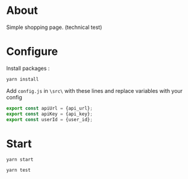 # About
Simple shopping page. (technical test)

# Configure
Install packages :
```js
yarn install
```
Add `config.js` in `\src\` with these lines and replace variables with your config


```js
export const apiUrl = {api_url};
export const apiKey = {api_key};
export const userId = {user_id};
```

# Start
`yarn start`

`yarn test`